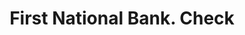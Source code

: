 ---
doi: 10.7916/D8M91MQZ
date_other: '1890'
date_other_textual: 1890-1899
form: printed ephemera
genre:
- Checks (bank checks)
name:
- First National Bank
object_in_context_url: https://biggert.cul.columbia.edu/items/view/ave_biggert_00910
subject_hierarchical_geographic:
- Cooperstown, New York, United States
subject_name:
- First National Bank
title: First National Bank. Check
sort_title: First National Bank. Check
call_number: ave_biggert_00910
coordinates:
- 42.697222222222216,-74.92694444444444
pid: ave_biggert_00910
identifiers: ave_biggert_00910
thumbnail: https://derivativo-1.library.columbia.edu/iiif/2/ldpd:345882/full/!256,256/0/native.jpg
permalink: "/biggert/ave_biggert_00910/"
layout: iiif-image-page
---